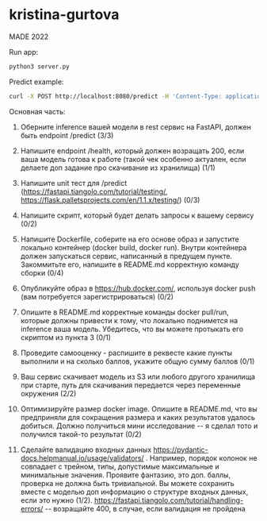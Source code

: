 # kristina-gurtova
MADE 2022

Run app:
```bash
python3 server.py
```

Predict example:
```bash
curl -X POST http://localhost:8080/predict -H 'Content-Type: application/json' -d '{"data": [{"age":50, "sex":0, "cp":1, "trestbps":100, "chol":100, "fbs":0, "restecg":0, "thalach":100, "exang":0, "oldpeak":100.10, "slope":0, "ca":0, "thal":0}]}'
```

Основная часть:

1) Оберните inference вашей модели в rest сервис на FastAPI, должен быть endpoint /predict (3/3)

2) Напишите endpoint /health, который должен возращать 200, если ваша модель готова к работе (такой чек особенно актуален, если делаете доп задание про скачивание из хранилища) (1/1)

3) Напишите unit тест для /predict (https://fastapi.tiangolo.com/tutorial/testing/, https://flask.palletsprojects.com/en/1.1.x/testing/) (0/3)

4) Напишите скрипт, который будет делать запросы к вашему сервису (0/2)

5) Напишите Dockerfile, соберите на его основе образ и запустите локально контейнер (docker build, docker run). Внутри контейнера должен запускаться сервис, написанный в предущем пункте. Закоммитьте его, напишите в README.md корректную команду сборки (0/4)

6) Опубликуйте образ в https://hub.docker.com/, используя docker push (вам потребуется зарегистрироваться) (0/2)

7) Опишите в README.md корректные команды docker pull/run, которые должны привести к тому, что локально поднимется на inference ваша модель. Убедитесь, что вы можете протыкать его скриптом из пункта 3 (0/1)

8) Проведите самооценку - распишите в реквесте какие пункты выполнили и на сколько баллов, укажите общую сумму баллов (0/1)

9) Ваш сервис скачивает модель из S3 или любого другого хранилища при старте, путь для скачивания передается через переменные окружения (2/2)
10) Оптимизируйте размер docker image. Опишите в README.md, что вы предприняли для сокращения размера и каких результатов удалось добиться. Должно получиться мини исследование -- я сделал тото и получился такой-то результат (0/2)
11) Сделайте валидацию входных данных https://pydantic-docs.helpmanual.io/usage/validators/ . Например, порядок колонок не совпадает с трейном, типы, допустимые максимальные и минимальные значения. Проявите фантазию, это доп. баллы, проверка не должна быть тривиальной. Вы можете сохранить вместе с моделью доп информацию о структуре входных данных, если это нужно (1/2). https://fastapi.tiangolo.com/tutorial/handling-errors/ -- возращайте 400, в случае, если валидация не пройдена